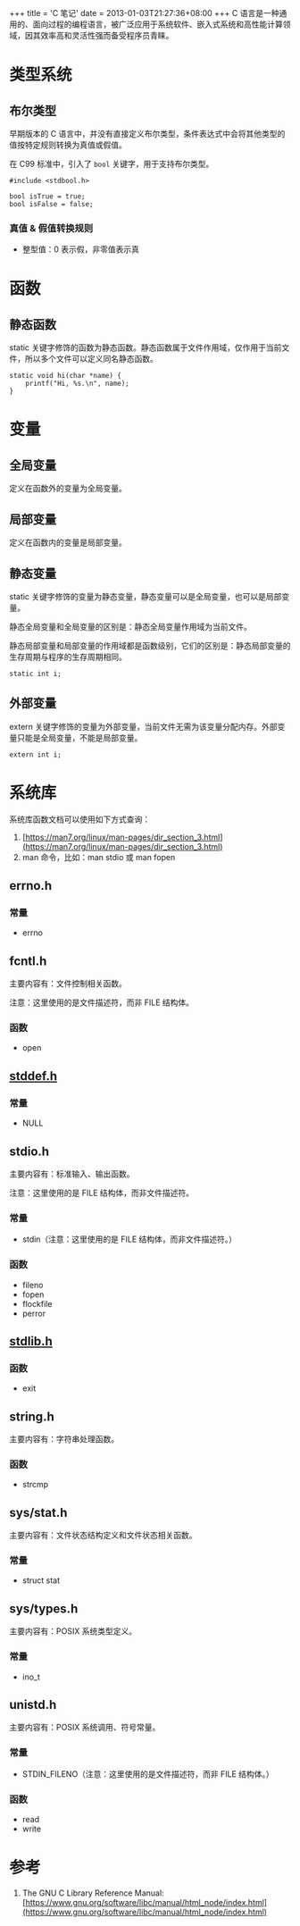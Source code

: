 +++
title = 'C 笔记'
date = 2013-01-03T21:27:36+08:00
+++
C 语言是一种通用的、面向过程的编程语言，被广泛应用于系统软件、嵌入式系统和高性能计算领域，因其效率高和灵活性强而备受程序员青睐。
<!--more-->
# 类型系统
## 布尔类型
早期版本的 C 语言中，并没有直接定义布尔类型，条件表达式中会将其他类型的值按特定规则转换为真值或假值。

在 C99 标准中，引入了 `bool` 关键字，用于支持布尔类型。
```
#include <stdbool.h>

bool isTrue = true;
bool isFalse = false;
```
### 真值 & 假值转换规则
- 整型值：0 表示假，非零值表示真

# 函数
## 静态函数
static 关键字修饰的函数为静态函数。静态函数属于文件作用域，仅作用于当前文件，所以多个文件可以定义同名静态函数。
```
static void hi(char *name) {
    printf("Hi, %s.\n", name);
}
```

# 变量
## 全局变量
定义在函数外的变量为全局变量。

## 局部变量
定义在函数内的变量是局部变量。

## 静态变量
static 关键字修饰的变量为静态变量，静态变量可以是全局变量，也可以是局部变量。

静态全局变量和全局变量的区别是：静态全局变量作用域为当前文件。

静态局部变量和局部变量的作用域都是函数级别，它们的区别是：静态局部变量的生存周期与程序的生存周期相同。
```
static int i;
```

## 外部变量
extern 关键字修饰的变量为外部变量，当前文件无需为该变量分配内存。外部变量只能是全局变量，不能是局部变量。
```
extern int i;
```

# 系统库
系统库函数文档可以使用如下方式查询：
1. [https://man7.org/linux/man-pages/dir_section_3.html](https://man7.org/linux/man-pages/dir_section_3.html)
2. man 命令，比如：man stdio 或 man fopen

## errno.h
### 常量
- errno

## fcntl.h
主要内容有：文件控制相关函数。

注意：这里使用的是文件描述符，而非 FILE 结构体。
### 函数
- open

## [stddef.h](https://man7.org/linux/man-pages/man0/stddef.h.0p.html)
### 常量
- NULL

## stdio.h
主要内容有：标准输入、输出函数。

注意：这里使用的是 FILE 结构体，而非文件描述符。

### 常量
- stdin（注意：这里使用的是 FILE 结构体，而非文件描述符。）

### 函数
- fileno
- fopen
- flockfile
- perror

## [stdlib.h](https://man7.org/linux/man-pages/man0/stdlib.h.0p.html)

### 函数
- exit

## string.h
主要内容有：字符串处理函数。
### 函数
- strcmp

## sys/stat.h
主要内容有：文件状态结构定义和文件状态相关函数。
### 常量
- struct stat

## sys/types.h
主要内容有：POSIX 系统类型定义。
### 常量
- ino_t

## unistd.h
主要内容有：POSIX 系统调用、符号常量。
### 常量
- STDIN_FILENO（注意：这里使用的是文件描述符，而非 FILE 结构体。）

### 函数
- read
- write

# 参考
1. The GNU C Library Reference Manual: [https://www.gnu.org/software/libc/manual/html_node/index.html](https://www.gnu.org/software/libc/manual/html_node/index.html)
